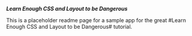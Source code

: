 ***Learn Enough CSS and Layout to be Dangerous***

This is a placeholder readme page for a sample app for the great #Learn Enough CSS and Layout to be Dangerous# tutorial.


